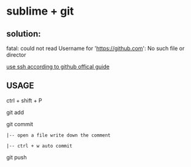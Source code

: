 # sublime + git

## solution:
fatal: could not read Username for 'https://github.com': No such file or director

[use ssh according to github offical guide](https://help.github.com/articles/adding-a-new-ssh-key-to-your-github-account/ )

## USAGE
ctrl + shift + P


git add 

git commit

	|-- open a file write down the comment

	|-- ctrl + w auto commit

git push

